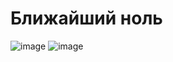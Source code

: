 # Ближайший ноль
![image](https://user-images.githubusercontent.com/72396348/134866116-291300f9-56f5-4f6f-834e-97e0dddb91a1.png)
![image](https://user-images.githubusercontent.com/72396348/134866147-dc28d279-4368-4eb1-b181-25e0418f14bc.png)

